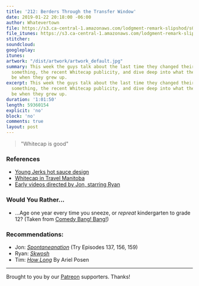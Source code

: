 ```yaml
---
title: '212: Berders Through the Transfer Window'
date: 2019-01-22 20:18:00 -06:00
author: Whatevertown
file: https://s3.ca-central-1.amazonaws.com/lodgment-remark-slipshod/s02e12.mp3
file_itunes: https://s3.ca-central-1.amazonaws.com/lodgment-remark-slipshod/s02e12.m4a
stitcher: 
soundcloud: 
googleplay: 
itunes: 
artwork: "/dist/artwork/artwork_default.jpg"
summary: This week the guys talk about the last time they changed their minds about
  something, the recent Whitecap publicity, and dive deep into what they wanted to
  be when they grew up.
excerpt: This week the guys talk about the last time they changed their minds about
  something, the recent Whitecap publicity, and dive deep into what they wanted to
  be when they grew up.
duration: '1:01:50'
length: 59360154
explicit: 'no'
block: 'no'
comments: true
layout: post
---
```


> "Whitecap is good"

### References
- [Young Jerks hot sauce design](https://twitter.com/Dan_Cassaro/status/1087765765305053185)
- [Whitecap in Travel Manitoba](https://www.travelmanitoba.com/blog/post/11-java-joints-you-should-give-a-shot/)
- [Early videos directed by Jon, starring Ryan](https://media.giphy.com/media/mqZSsQOxaIT28/giphy.gif)

### Would You Rather…
- …Age one year every time you sneeze, or _repreat_ kindergarten to grade 12? (Taken from [Comedy Bang! Bang!](https://comedybangbang.fandom.com/wiki/2013_Tour,_Chicago))

### Recommendations:
- Jon: *[Spontaneanation](https://www.earwolf.com/show/spontaneanation-with-paul-f-tompkins/)* (Try Episodes 137, 156, 159)
- Ryan: *[Skwosh](https://www.skwosh.com.au/)*
- Tim: *[How Long](https://open.spotify.com/artist/2eiy8nxhJQnnBYMMXR6u5y)* By Ariel Posen

---

Brought to you by our [Patreon](https://www.patreon.com/whatevertown) supporters. Thanks!
